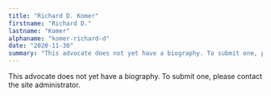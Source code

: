 ```yaml
---
title: "Richard D. Komer"
firstname: "Richard D."
lastname: "Komer"
alphaname: "komer-richard-d"
date: "2020-11-30"
summary: "This advocate does not yet have a biography. To submit one, please contact the site administrator."
---
```

This advocate does not yet have a biography. To submit one, please contact the site administrator.


